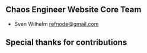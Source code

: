 ## Chaos Engineer Website Core Team

* Sven Wilhelm <refnode@gmail.com>

## Special thanks for contributions
